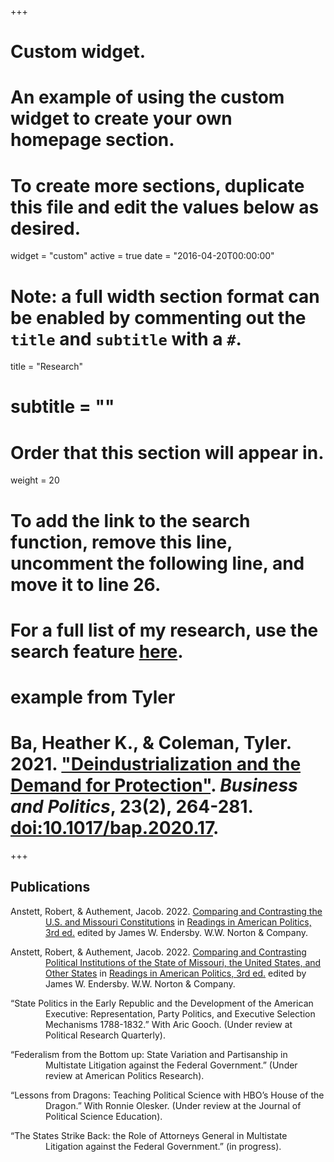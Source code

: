 +++
# Custom widget.
# An example of using the custom widget to create your own homepage section.
# To create more sections, duplicate this file and edit the values below as desired.
widget = "custom"
active = true
date = "2016-04-20T00:00:00"

# Note: a full width section format can be enabled by commenting out the `title` and `subtitle` with a `#`.
title = "Research"
# subtitle = ""


# Order that this section will appear in.
weight = 20

# To add the link to the search function, remove this line, uncomment the following line, and move it to line 26.
# For a full list of my research, use the search feature [here](https://www.jacobauthement.com/publication).

# example from Tyler
# Ba, Heather K., & Coleman, Tyler. 2021. ["Deindustrialization and the Demand for Protection"](https://www.tyler-coleman.com/publication/bacoleman2021). _Business and Politics_, 23(2), 264-281. [doi:10.1017/bap.2020.17](https://doi.org/10.1017/bap.2020.17).


+++
<h2>Publications</h2>

<div style="padding-left: 4em; text-indent: -4em;">

<p>Anstett, Robert, & Authement, Jacob. 2022. <a href="https://www.jacobauthement.com/publication/AnstettAuthement2022a">Comparing and Contrasting the U.S. and Missouri Constitutions</a> in <u>Readings in American Politics, 3rd ed.</u> edited by James W. Endersby. W.W. Norton & Company. </p>

<p>Anstett, Robert, & Authement, Jacob. 2022. <a href="https://www.jacobauthement.com/publication/AnstettAuthement2022b">Comparing and Contrasting Political Institutions of the State of Missouri, the United States, and Other States</a> in <u>Readings in American Politics, 3rd ed.</u> edited by James W. Endersby. W.W. Norton & Company. </p>
  
<p>“State Politics in the Early Republic and the Development of the American Executive: Representation, Party Politics, and Executive Selection Mechanisms 1788-1832.” With Aric Gooch. (Under review at Political Research Quarterly). </p>

<p>“Federalism from the Bottom up: State Variation and Partisanship in Multistate Litigation against the Federal Government.” (Under review at American Politics Research). </p>

<p>“Lessons from Dragons: Teaching Political Science with HBO’s House of the Dragon.” With Ronnie Olesker. (Under review at the Journal of Political Science Education). </p>

<p>“The States Strike Back: the Role of Attorneys General in Multistate Litigation against the Federal Government.” (in progress). </p>

</div>
